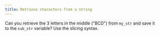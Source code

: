 ```yaml
---
title: Retrieve characters from a string
---
```


Can you retrieve the 3 letters in the middle ("BCD") from `my_str` and save it to the `sub_str` variable? Use the slicing syntax.
